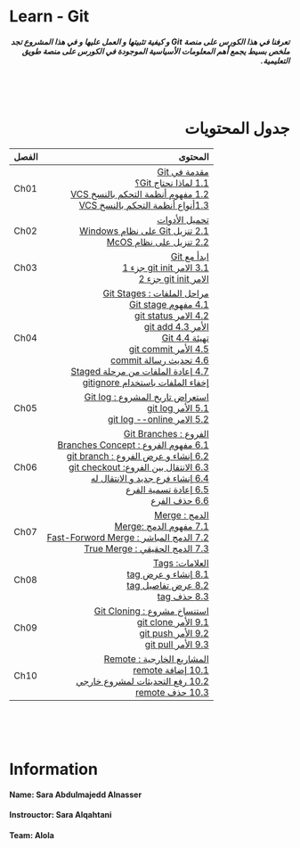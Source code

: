 # Learn - Git
##### <div dir =rtl > تعرفنا في هذا الكورس على منصة Git و كيفية تثبيتها و العمل عليها و في هذا المشروع تجد ملخص بسيط يجمع أهم المعلومات الأسياسية الموجودة في الكورس على منصة طويق التعليمية.  </div>


<br>
<br>

# <div dir = rtl > جدول المحتويات </div>

|<div dir =rtl >الفصل </div>     | <div dir =rtl> المحتوى</div>   
|--------------------------------|--------------------------------------------------------------------------------------------------:|
|Ch01 |<div dir =rtl > [مقدمة في Git](https://github.com/Sara-Alnasser/Learn-Git/tree/main/Ch01) </div><div dir =rtl > [1.1 لماذا نحتاج Git؟](https://github.com/Sara-Alnasser/Learn-Git/blob/main/Ch01/01.md)</div><div dir =rtl > [1.2 مفهوم أنظمة التحكم بالنسخ VCS](https://github.com/Sara-Alnasser/Learn-Git/blob/main/Ch01/02.md)</div><div dir =rtl > [1.3أنواع أنظمة التحكم بالنسخ VCS](https://github.com/Sara-Alnasser/Learn-Git/blob/main/Ch01/03.md)</div>
|Ch02 |<div dir =rtl > [تحميل الأدوات](https://github.com/Sara-Alnasser/Learn-Git/blob/main/Ch02) </div><div dir =rtl > [2.1 تنزيل Git على نظام Windows](https://github.com/Sara-Alnasser/Learn-Git/blob/main/Ch02/01.md)</div><div dir =rtl >[ 2.2 تنزيل على نظام  McOS](https://github.com/Sara-Alnasser/Learn-Git/blob/main/Ch02/02.md)</div> 
|Ch03 |<div dir =rtl > [ابدأ مع Git](https://github.com/Sara-Alnasser/Learn-Git/blob/main/Ch03)</div><div dir =rtl >[3.1 الامر git init جزء 1](https://github.com/Sara-Alnasser/Learn-Git/blob/main/Ch03/01.md)</div><div dir =rtl > [الامر git init جزء 2](https://github.com/Sara-Alnasser/Learn-Git/blob/main/Ch03/02.md)</div>
|Ch04 |<div dir =rtl > [مراحل الملفات : Git Stages](https://github.com/Sara-Alnasser/Learn-Git/blob/main/Ch04)</div><div dir =rtl > [4.1 مفهوم Git stage](https://github.com/Sara-Alnasser/Learn-Git/blob/main/Ch04/01.md) </div><div dir =rtl > [4.2 الامر git status](https://github.com/Sara-Alnasser/Learn-Git/blob/main/Ch04/02.md) </div><div dir =rtl > [الأمر 4.3 git add](https://github.com/Sara-Alnasser/Learn-Git/blob/main/Ch04/03.md)</div><div dir =rtl> [تهيئة 4.4 Git](https://github.com/Sara-Alnasser/Learn-Git/blob/main/Ch04/04.md)</div> <div dir =rtl > [4.5 الأمر git commit](https://github.com/Sara-Alnasser/Learn-Git/blob/main/Ch04/05.md)</div><div dir =rtl > [4.6 تحديث رسالة commit](https://github.com/Sara-Alnasser/Learn-Git/blob/main/Ch04/06.md)</div><div dir =rtl >[4.7 إعادة الملفات من مرحلة Staged </div><div dir =rtl >إخفاء الملفات باستخدام gitignore](https://github.com/Sara-Alnasser/Learn-Git/blob/main/Ch04/07.md)</div> 
|Ch05 |<div dir =rtl >[استعراض تاريخ المشروع : Git log](https://github.com/Sara-Alnasser/Learn-Git/blob/main/Ch05)</div><div dir =rtl >[5.1 الأمر git log](https://github.com/Sara-Alnasser/Learn-Git/blob/main/Ch05/01.md)</div><div dir =rtl >[5.2 الامر git log --online](https://github.com/Sara-Alnasser/Learn-Git/blob/main/Ch05/02.md)</div> 
|Ch06 |<div dir =rtl > [الفروع : Git Branches](https://github.com/Sara-Alnasser/Learn-Git/blob/main/Ch06)   </div><div dir =rtl >[6.1 مفهوم الفروع : Branches Concept](https://github.com/Sara-Alnasser/Learn-Git/blob/main/Ch06/01.md)</div><div dir =rtl >[6.2 إنشاء و عرض الفروع : git branch](https://github.com/Sara-Alnasser/Learn-Git/blob/main/Ch06/02.md)</div><div dir =rtl >[6.3 الانتقال بين الفروع: git checkout](https://github.com/Sara-Alnasser/Learn-Git/blob/main/Ch06/03.md) </div><div dir =rtl >[6.4 إنشاء فرع جديد و الانتقال له](https://github.com/Sara-Alnasser/Learn-Git/blob/main/Ch06/04.md)</div><div dir =rtl >[6.5 إعادة تسمية الفرع](https://github.com/Sara-Alnasser/Learn-Git/blob/main/Ch06/05.md)</div><div dir =rtl >[6.6 حذف الفرع](https://github.com/Sara-Alnasser/Learn-Git/blob/main/Ch06/06.md)</div> 
|Ch07 |<div dir =rtl > [الدمج : Merge](https://github.com/Sara-Alnasser/Learn-Git/blob/main/Ch07)</div><div dir =rtl >[7.1 مفهوم الدمج :Merge](https://github.com/Sara-Alnasser/Learn-Git/blob/main/Ch07/01.md) </div><div dir =rtl >[7.2 الدمج المباشر : Fast-Forword Merge](https://github.com/Sara-Alnasser/Learn-Git/blob/main/Ch07/02.md) </div><div dir =rtl >[7.3 الدمج الحقيقي : True Merge](https://github.com/Sara-Alnasser/Learn-Git/blob/main/Ch07/03.md) </div> 
|Ch08 |<div dir =rtl > [العلامات: Tags](https://github.com/Sara-Alnasser/Learn-Git/blob/main/Ch08)</div><div dir =rtl>[8.1 إنشاء و عرض tag](https://github.com/Sara-Alnasser/Learn-Git/blob/main/Ch08/01.md) </div><div dir =rtl >[8.2  عرض تفاصيل tag](https://github.com/Sara-Alnasser/Learn-Git/blob/main/Ch08/02.md)</div><div dir =rtl >[8.3 حذف tag](https://github.com/Sara-Alnasser/Learn-Git/blob/main/Ch08/03.md)</div> 
|Ch09 |<div dir =rtl >  [استنساخ مشروع : Git Cloning ](https://github.com/Sara-Alnasser/Learn-Git/blob/main/Ch09)  </div><div dir =rtl >[9.1 الأمر git clone](https://github.com/Sara-Alnasser/Learn-Git/blob/main/Ch09/01.md)</div><div dir =rtl >[9.2 الأمر git push](https://github.com/Sara-Alnasser/Learn-Git/blob/main/Ch09/02.md)</div><div dir =rtl >[9.3 الأمر git pull](https://github.com/Sara-Alnasser/Learn-Git/blob/main/Ch09/03.md)</div> 
|Ch10 |<div dir =rtl > [المشاريع الخارجية : Remote](https://github.com/Sara-Alnasser/Learn-Git/tree/main/Ch10)</div><div dir =rtl >[10.1 إضافة remote](https://github.com/Sara-Alnasser/Learn-Git/blob/main/Ch10/01.md)</div><div dir =rtl >[10.2 رفع التحديثات لمشروع خارجي](https://github.com/Sara-Alnasser/Learn-Git/blob/main/Ch10/02.md) </div><div dir =rtl >[10.3 حذف  remote](https://github.com/Sara-Alnasser/Learn-Git/blob/main/Ch10/03.md) </div> 
<br>
<br>
<br>

# Information 

#### **Name**: Sara Abdulmajedd Alnasser
#### **Instrouctor:** Sara Alqahtani
#### **Team:** Alola


